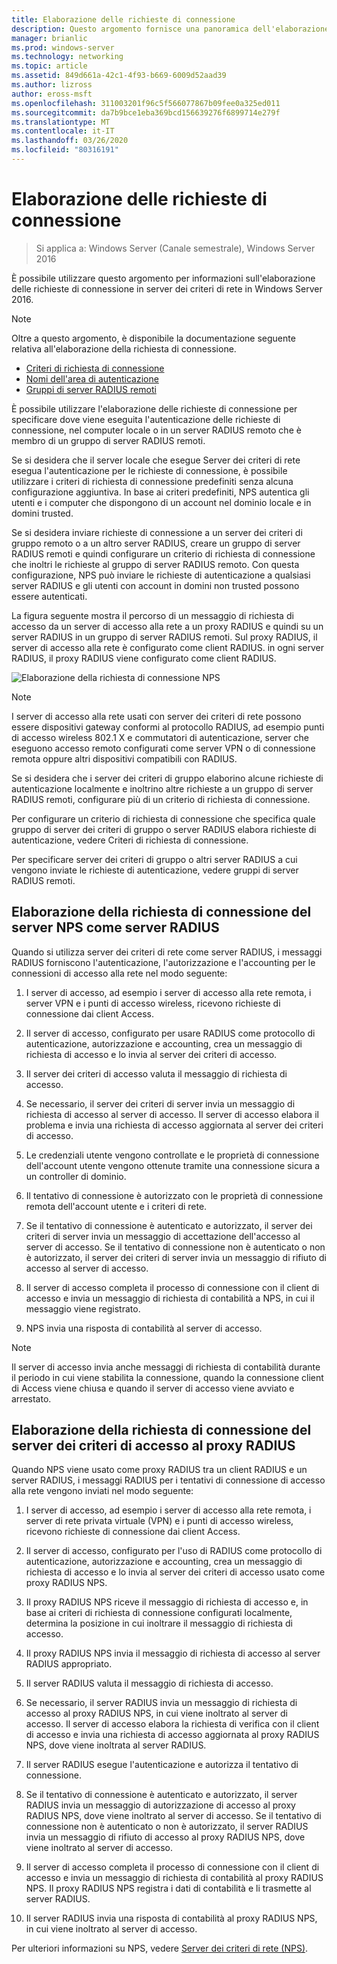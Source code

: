 ```yaml
---
title: Elaborazione delle richieste di connessione
description: Questo argomento fornisce una panoramica dell'elaborazione delle richieste di connessione al server dei criteri di rete in Windows Server 2016.
manager: brianlic
ms.prod: windows-server
ms.technology: networking
ms.topic: article
ms.assetid: 849d661a-42c1-4f93-b669-6009d52aad39
ms.author: lizross
author: eross-msft
ms.openlocfilehash: 311003201f96c5f566077867b09fee0a325ed011
ms.sourcegitcommit: da7b9bce1eba369bcd156639276f6899714e279f
ms.translationtype: MT
ms.contentlocale: it-IT
ms.lasthandoff: 03/26/2020
ms.locfileid: "80316191"
---
```

# <a name="connection-request-processing"></a>Elaborazione delle richieste di connessione

>Si applica a: Windows Server (Canale semestrale), Windows Server 2016

È possibile utilizzare questo argomento per informazioni sull'elaborazione delle richieste di connessione in server dei criteri di rete in Windows Server 2016.

>[!NOTE]
>Oltre a questo argomento, è disponibile la documentazione seguente relativa all'elaborazione della richiesta di connessione.
> - [Criteri di richiesta di connessione](nps-crp-crpolicies.md)
> - [Nomi dell'area di autenticazione](nps-crp-realm-names.md)
> - [Gruppi di server RADIUS remoti](nps-crp-rrsg.md)

È possibile utilizzare l'elaborazione delle richieste di connessione per specificare dove viene eseguita l'autenticazione delle richieste di connessione, nel computer locale o in un server RADIUS remoto che è membro di un gruppo di server RADIUS remoti. 

Se si desidera che il server locale che esegue Server dei criteri di rete esegua l'autenticazione per le richieste di connessione, è possibile utilizzare i criteri di richiesta di connessione predefiniti senza alcuna configurazione aggiuntiva. In base ai criteri predefiniti, NPS autentica gli utenti e i computer che dispongono di un account nel dominio locale e in domini trusted.

Se si desidera inviare richieste di connessione a un server dei criteri di gruppo remoto o a un altro server RADIUS, creare un gruppo di server RADIUS remoti e quindi configurare un criterio di richiesta di connessione che inoltri le richieste al gruppo di server RADIUS remoto. Con questa configurazione, NPS può inviare le richieste di autenticazione a qualsiasi server RADIUS e gli utenti con account in domini non trusted possono essere autenticati.

La figura seguente mostra il percorso di un messaggio di richiesta di accesso da un server di accesso alla rete a un proxy RADIUS e quindi su un server RADIUS in un gruppo di server RADIUS remoti. Sul proxy RADIUS, il server di accesso alla rete è configurato come client RADIUS. in ogni server RADIUS, il proxy RADIUS viene configurato come client RADIUS.


![Elaborazione della richiesta di connessione NPS](../../media/Nps-Connection-Request-Processing/Nps-Connection-Request-Processing.jpg)


>[!NOTE]
>I server di accesso alla rete usati con server dei criteri di rete possono essere dispositivi gateway conformi al protocollo RADIUS, ad esempio punti di accesso wireless 802.1 X e commutatori di autenticazione, server che eseguono accesso remoto configurati come server VPN o di connessione remota oppure altri dispositivi compatibili con RADIUS.

Se si desidera che i server dei criteri di gruppo elaborino alcune richieste di autenticazione localmente e inoltrino altre richieste a un gruppo di server RADIUS remoti, configurare più di un criterio di richiesta di connessione.

Per configurare un criterio di richiesta di connessione che specifica quale gruppo di server dei criteri di gruppo o server RADIUS elabora richieste di autenticazione, vedere Criteri di richiesta di connessione.

Per specificare server dei criteri di gruppo o altri server RADIUS a cui vengono inviate le richieste di autenticazione, vedere gruppi di server RADIUS remoti.

## <a name="nps-as-a-radius-server-connection-request-processing"></a>Elaborazione della richiesta di connessione del server NPS come server RADIUS

Quando si utilizza server dei criteri di rete come server RADIUS, i messaggi RADIUS forniscono l'autenticazione, l'autorizzazione e l'accounting per le connessioni di accesso alla rete nel modo seguente:

1. I server di accesso, ad esempio i server di accesso alla rete remota, i server VPN e i punti di accesso wireless, ricevono richieste di connessione dai client Access. 

2. Il server di accesso, configurato per usare RADIUS come protocollo di autenticazione, autorizzazione e accounting, crea un messaggio di richiesta di accesso e lo invia al server dei criteri di accesso. 

3. Il server dei criteri di accesso valuta il messaggio di richiesta di accesso. 

4. Se necessario, il server dei criteri di server invia un messaggio di richiesta di accesso al server di accesso. Il server di accesso elabora il problema e invia una richiesta di accesso aggiornata al server dei criteri di accesso. 

5. Le credenziali utente vengono controllate e le proprietà di connessione dell'account utente vengono ottenute tramite una connessione sicura a un controller di dominio. 

6. Il tentativo di connessione è autorizzato con le proprietà di connessione remota dell'account utente e i criteri di rete. 

7. Se il tentativo di connessione è autenticato e autorizzato, il server dei criteri di server invia un messaggio di accettazione dell'accesso al server di accesso. Se il tentativo di connessione non è autenticato o non è autorizzato, il server dei criteri di server invia un messaggio di rifiuto di accesso al server di accesso. 

8. Il server di accesso completa il processo di connessione con il client di accesso e invia un messaggio di richiesta di contabilità a NPS, in cui il messaggio viene registrato. 

9. NPS invia una risposta di contabilità al server di accesso. 

>[!NOTE]
>Il server di accesso invia anche messaggi di richiesta di contabilità durante il periodo in cui viene stabilita la connessione, quando la connessione client di Access viene chiusa e quando il server di accesso viene avviato e arrestato.

## <a name="nps-as-a-radius-proxy-connection-request-processing"></a>Elaborazione della richiesta di connessione del server dei criteri di accesso al proxy RADIUS

Quando NPS viene usato come proxy RADIUS tra un client RADIUS e un server RADIUS, i messaggi RADIUS per i tentativi di connessione di accesso alla rete vengono inviati nel modo seguente:

1. I server di accesso, ad esempio i server di accesso alla rete remota, i server di rete privata virtuale (VPN) e i punti di accesso wireless, ricevono richieste di connessione dai client Access.

2. Il server di accesso, configurato per l'uso di RADIUS come protocollo di autenticazione, autorizzazione e accounting, crea un messaggio di richiesta di accesso e lo invia al server dei criteri di accesso usato come proxy RADIUS NPS.

3. Il proxy RADIUS NPS riceve il messaggio di richiesta di accesso e, in base ai criteri di richiesta di connessione configurati localmente, determina la posizione in cui inoltrare il messaggio di richiesta di accesso.

4. Il proxy RADIUS NPS invia il messaggio di richiesta di accesso al server RADIUS appropriato.

5. Il server RADIUS valuta il messaggio di richiesta di accesso.

6. Se necessario, il server RADIUS invia un messaggio di richiesta di accesso al proxy RADIUS NPS, in cui viene inoltrato al server di accesso. Il server di accesso elabora la richiesta di verifica con il client di accesso e invia una richiesta di accesso aggiornata al proxy RADIUS NPS, dove viene inoltrata al server RADIUS.

7. Il server RADIUS esegue l'autenticazione e autorizza il tentativo di connessione.

8. Se il tentativo di connessione è autenticato e autorizzato, il server RADIUS invia un messaggio di autorizzazione di accesso al proxy RADIUS NPS, dove viene inoltrato al server di accesso. Se il tentativo di connessione non è autenticato o non è autorizzato, il server RADIUS invia un messaggio di rifiuto di accesso al proxy RADIUS NPS, dove viene inoltrato al server di accesso.

9. Il server di accesso completa il processo di connessione con il client di accesso e invia un messaggio di richiesta di contabilità al proxy RADIUS NPS. Il proxy RADIUS NPS registra i dati di contabilità e li trasmette al server RADIUS.

10. Il server RADIUS invia una risposta di contabilità al proxy RADIUS NPS, in cui viene inoltrato al server di accesso.

Per ulteriori informazioni su NPS, vedere [Server dei criteri di rete (NPS)](nps-top.md).
